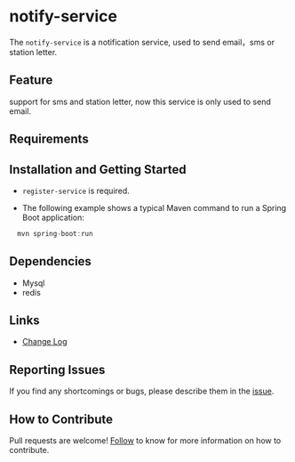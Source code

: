 # notify-service

The `notify-service` is a notification service, used to send email，sms or station letter.

## Feature

support for sms and station letter, now this service is only used to send email. 

## Requirements


## Installation and Getting Started
 
  * `register-service` is required.
  
  * The following example shows a typical Maven command to run a Spring Boot application: 
  
  ```java
    mvn spring-boot:run
  ```

## Dependencies

- Mysql
- redis

## Links

* [Change Log](./CHANGELOG.zh-CN.md)

## Reporting Issues

If you find any shortcomings or bugs, please describe them in the [issue](https://github.com/choerodon/choerodon/issues/new?template=issue_template.md).
    
## How to Contribute

Pull requests are welcome! [Follow](https://github.com/choerodon/choerodon/blob/master/CONTRIBUTING.md) to know for more information on how to contribute.


